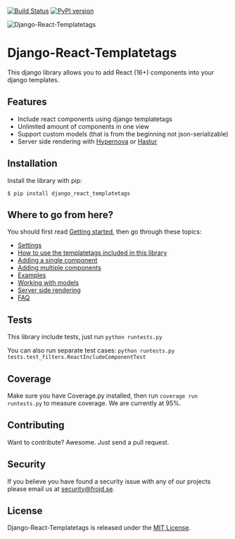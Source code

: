 [![Build Status](https://travis-ci.org/Frojd/django-react-templatetags.svg?branch=master)](https://travis-ci.org/Frojd/django-react-templatetags)
[![PyPI version](https://badge.fury.io/py/django_react_templatetags.svg)](https://badge.fury.io/py/django_react_templatetags)

![Django-React-Templatetags](https://raw.githubusercontent.com/frojd/django-react-templatetags/develop/img/django-react-templatetags-logo.png)

# Django-React-Templatetags

This django library allows you to add React (16+) components into your django templates.


## Features

- Include react components using django templatetags
- Unlimited amount of components in one view
- Support custom models (that is from the beginning not json-serializable)
- Server side rendering with [Hypernova](https://github.com/airbnb/hypernova) or [Hastur](https://github.com/frojd/Hastur)


## Installation

Install the library with pip:

```
$ pip install django_react_templatetags
```


## Where to go from here?

You should first read [Getting started](https://github.com/Frojd/django-react-templatetags/blob/develop/docs/getting-started.md), then go through these topics:
- [Settings](https://github.com/Frojd/django-react-templatetags/blob/develop/docs/settings.md)
- [How to use the templatetags included in this library](https://github.com/Frojd/django-react-templatetags/blob/develop/docs/templatetags-params.md)
- [Adding a single component](https://github.com/Frojd/django-react-templatetags/blob/develop/docs/example-single-component.md)
- [Adding multiple components](https://github.com/Frojd/django-react-templatetags/blob/develop/docs/example-multiple-components.md)
- [Examples](https://github.com/Frojd/django-react-templatetags/blob/develop/docs/examples.md)
- [Working with models](https://github.com/Frojd/django-react-templatetags/blob/develop/docs/working-with-models.md)
- [Server side rendering](https://github.com/Frojd/django-react-templatetags/blob/develop/docs/server-side-rendering.md)
- [FAQ](https://github.com/Frojd/django-react-templatetags/blob/develop/docs/faq.md)


## Tests

This library include tests, just run `python runtests.py`

You can also run separate test cases: `python runtests.py tests.test_filters.ReactIncludeComponentTest`


## Coverage

Make sure you have Coverage.py installed, then run `coverage run runtests.py` to measure coverage. We are currently at 95%.


## Contributing

Want to contribute? Awesome. Just send a pull request.


## Security

If you believe you have found a security issue with any of our projects please email us at [security@frojd.se](security@frojd.se).


## License

Django-React-Templatetags is released under the [MIT License](http://www.opensource.org/licenses/MIT).
